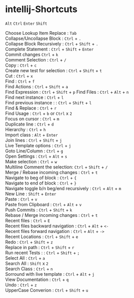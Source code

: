 # intellij-Shortcuts
`Alt`
`Ctrl` 
`Enter`
`Shift`

Choose Lookup Item Replace : `Tab`  
Collapse/Uncollapse Block : `Ctrl` + `.`    
Collapse Block Recursively : `Ctrl` + `Shift` + `.`  
Complete Statement : `Ctrl` + `Shift` + `Enter`    
Commit changes `Ctrl` + `k`   
Comment Selection : `Ctrl` + `/`    
Copy : `Ctrl` + `c`   
Create new test for selection : `Ctrl` + `Shift` + `t`  
Cut : `Ctrl` + `x`   
Find : `Ctrl` + `f`   
Find Actions : `Ctrl` + `Shift` + `a`  
Find Expression : `Ctrl` + `Shift` + `p` 
Find Files : `Ctrl` + `Alt` + `n`  
Find next instance : `Ctrl` + `l`   
Find previous instance :  : `Ctrl` + `Shift` + `l`  
Find & Replace : `Ctrl` + `r`   
Find Usage : `Ctrl` + `b` or  `Ctrl` x `2`      
Focus on cursor : `Ctrl` + `m`  
Duplicate line : `Ctrl` + `d`  
Hierarchy : `Ctrl` + `h`  
Import class : `Alt` + `Enter`  
Join lines : `Ctrl` + `Shift` + `j`  
Live Template options : `Ctrl` + `j`  
Goto Line/Column : `Ctrl` + `g`  
Open Settings : `Ctrl` + `Alt` + `s`   
Make selection : `Ctrl` + `w`  
Multiline Comment the selection: `Ctrl` + `Shift` + `/`  
Merge / Rebase incoming changes : `Ctrl` + `t`    
Navigate to beg of block : `Ctrl` + `{`   
Navigate to end of block : `Ctrl` + `}`   
Navigate toggle b/n beg/end recursively :  `Ctrl` + `Alt` + `m`  
New Line : `Shift` + `Enter`   
Paste : `Ctrl` + `v`  
Paste from Clipboard : `Ctrl` + `Alt` + `v`  
Push Commits : `Ctrl` + `Shift` + `k`  
Rebase / Merge incoming changes : `Ctrl` + `t`    
Recent files : `Ctrl` + `E`    
Recent files backward navigation : `Ctrl` + `Alt` + `<-`    
Recent files forward navigation : `Ctrl` + `Alt` + `->`  
Recent Locations : `Ctrl` + `Shift` + `e`  
Redo :  `Ctrl` + `Shift` + `z`  
Replace in path : `Ctrl` + `Shift` + `r`  
Run recent Tests :  : `Ctrl` + `Shift` + `;`  
Select All : `Ctrl` + `a`  
Search All : `Shift` x `2`  
Search Class : `Ctrl` + `n`     
Sorround with live template : `Ctrl` + `Alt` +  `j`    
View Documentation : `Ctrl` + `q`    
Undo : `Ctrl` + `z`  
UpperCase Converion : `Ctrl` + `Shift` + `u`  
